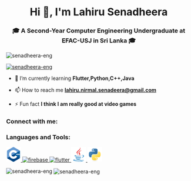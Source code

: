<h1 align="center">Hi 👋, I'm Lahiru Senadheera</h1>
<h3 align="center">🎓 A Second-Year Computer Engineering Undergraduate at EFAC-USJ in Sri Lanka 🎓</h3>

<p align="left"> <img src="https://komarev.com/ghpvc/?username=senadheera-eng&label=Profile%20views&color=0e75b6&style=flat" alt="senadheera-eng" /> </p>

<p align="left"> <a href="https://github.com/ryo-ma/github-profile-trophy"><img src="https://github-profile-trophy.vercel.app/?username=senadheera-eng" alt="senadheera-eng" /></a> </p>

- 🌱 I’m currently learning **Flutter,Python,C++,Java**

- 📫 How to reach me **lahiru.nirmal.senadeera@gmail.com**

- ⚡ Fun fact **I think I am really good at video games**

<h3 align="left">Connect with me:</h3>
<p align="left">
</p>

<h3 align="left">Languages and Tools:</h3>
<p align="left"> <a href="https://www.w3schools.com/cpp/" target="_blank" rel="noreferrer"> <img src="https://raw.githubusercontent.com/devicons/devicon/master/icons/cplusplus/cplusplus-original.svg" alt="cplusplus" width="40" height="40"/> </a> <a href="https://firebase.google.com/" target="_blank" rel="noreferrer"> <img src="https://www.vectorlogo.zone/logos/firebase/firebase-icon.svg" alt="firebase" width="40" height="40"/> </a> <a href="https://flutter.dev" target="_blank" rel="noreferrer"> <img src="https://www.vectorlogo.zone/logos/flutterio/flutterio-icon.svg" alt="flutter" width="40" height="40"/> </a> <a href="https://www.java.com" target="_blank" rel="noreferrer"> <img src="https://raw.githubusercontent.com/devicons/devicon/master/icons/java/java-original.svg" alt="java" width="40" height="40"/> </a> <a href="https://www.python.org" target="_blank" rel="noreferrer"> <img src="https://raw.githubusercontent.com/devicons/devicon/master/icons/python/python-original.svg" alt="python" width="40" height="40"/> </a> </p>

<p><img align="left" src="https://github-readme-stats.vercel.app/api/top-langs?username=senadheera-eng&show_icons=true&locale=en&layout=compact" alt="senadheera-eng" /></p>

<p>&nbsp;<img align="center" src="https://github-readme-stats.vercel.app/api?username=senadheera-eng&show_icons=true&locale=en" alt="senadheera-eng" /></p>
